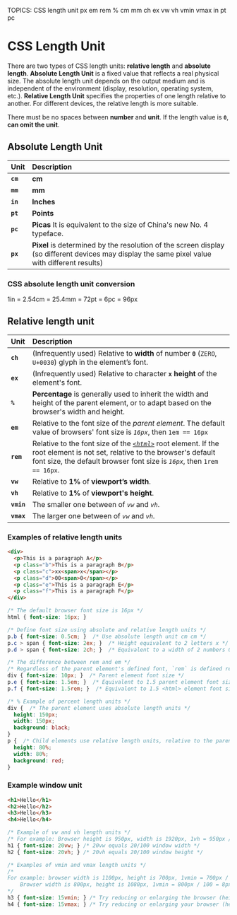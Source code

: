 TOPICS: CSS length unit
        px
        em
        rem
        %
        cm
        mm
        ch
        ex
        vw
        vh
        vmin
        vmax
        in
        pt
        pc

# CSS Length Unit

There are two types of CSS length units: **relative length** and **absolute length**.
**Absolute Length Unit** is a fixed value that reflects a real physical size. The absolute length
unit depends on the output medium and is independent of the environment (display, resolution,
operating system, etc.). **Relative Length Unit** specifies the properties of one length relative
to another. For different devices, the relative length is more suitable.

There must be no spaces between **number** and **unit**. If the length value is **`0`**,
**can omit the unit**.

## Absolute Length Unit

| Unit | Description |
| :--- | :--- |
| **`cm`** | **cm** |
| **`mm`** | **mm** |
| **`in`** | **Inches** |
| **`pt`** | **Points** |
| **`pc`** | **Picas** It is equivalent to the size of China's new No. 4 typeface. |
| **`px`** | **Pixel** is determined by the resolution of the screen display (so different devices may display the same pixel value with different results) |

### CSS absolute length unit conversion

1in = 2.54cm = 25.4mm = 72pt = 6pc = 96px

## Relative length unit

| Unit | Description |
| :--- | :--- |
| **`ch`** | (Infrequently used) Relative to **width** of number **`0`** (`ZERO`, `U+0030`) glyph in the element’s font. |
| **`ex`** | (Infrequently used) Relative to character **`x`** **height** of the element's font. |
| **`%`** | **Percentage** is generally used to inherit the width and height of the parent element, or to adapt based on the browser's width and height. |
| **`em`** | Relative to the font size of the *parent element*. The default value of browsers' font size is *`16px`*, then `1em == 16px` |
| **`rem`** | Relative to the font size of the [*`<html>`*](/en/webfrontend/<html>) root element. If the root element is not set, relative to the browser's default font size, the default browser font size is *`16px`*, then `1rem == 16px`.|
| **`vw`** | Relative to **1%** of **viewport’s width**. |
| **`vh`** | Relative to **1%** of **viewport's height**. |
| **`vmin`** | The smaller one between of *`vw`* and *`vh`*. |
| **`vmax`** | The larger one between of *`vw`* and *`vh`*. |

### Examples of relative length units

```html
<div>
  <p>This is a paragraph A</p>
  <p class="b">This is a paragraph B</p>
  <p class="c">xx<span>x</span></p>
  <p class="d">00<span>0</span></p>
  <p class="e">This is a paragraph E</p>
  <p class="f">This is a paragraph F</p>
</div>
```

```css
/* The default browser font size is 16px */
html { font-size: 16px; }

/* Define font size using absolute and relative length units */
p.b { font-size: 0.5cm; }  /* Use absolute length unit cm cm */
p.c > span { font-size: 2ex; }  /* Height equivalent to 2 letters x */
p.d > span { font-size: 2ch; }  /* Equivalent to a width of 2 numbers 0 */

/* The difference between rem and em */
/* Regardless of the parent element's defined font, `rem` is defined relative to the <html> root element */
div { font-size: 10px; }  /* Parent element font size */
p.e { font-size: 1.5em; }  /* Equivalent to 1.5 parent element font size, ie 1.5 x 10px = 15px (1em = 10px) */
p.f { font-size: 1.5rem; }  /* Equivalent to 1.5 <html> element font sizes, ie 1.5 x 16px = 24px (1rem = 16px) */

/* % Example of percent length units */
div {  /* The parent element uses absolute length units */
  height: 150px;
  width: 150px;
  background: black;
}
p {  /* Child elements use relative length units, relative to the parent element */
  height: 80%;
  width: 80%;
  background: red;
}
```

### Example window unit

```html
<h1>Hello</h1>
<h2>Hello</h2>
<h3>Hello</h3>
<h4>Hello</h4>
```

```css
/* Example of vw and vh length units */
/* For example: Browser height is 950px, width is 1920px, 1vh = 950px / 100 = 9.5px, 1vw = 1920px / 100 = 19.2px. */
h1 { font-size: 20vw; } /* 20vw equals 20/100 window width */
h2 { font-size: 20vh; } /* 20vh equals 20/100 window height */

/* Examples of vmin and vmax length units */
/*
For example: browser width is 1100px, height is 700px, 1vmin = 700px / 100 = 7px, 1vmax = 1100/100 = 11px.
    Browser width is 800px, height is 1080px, 1vmin = 800px / 100 = 8px, 1vmax = 1080px / 100 = 10.8px
*/
h3 { font-size: 15vmin; } /* Try reducing or enlarging the browser (height and width) to see how h3's font size changes. */
h4 { font-size: 15vmax; } /* Try reducing or enlarging your browser (height and width) to see how h4's font size changes. */
```
